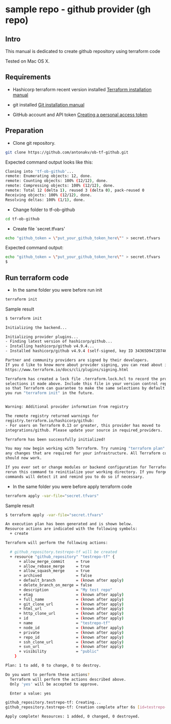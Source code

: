 # sample repo - github provider (gh repo) 

## Intro

This manual is dedicated to create github repository using terraform code 

Tested on Mac OS X.

## Requirements

- Hashicorp terraform recent version installed
[Terraform installation manual](https://learn.hashicorp.com/tutorials/terraform/install-cli)

- git installed
[Git installation manual](https://git-scm.com/download/mac)

- GitHub account and API token
[Creating a personal access token](https://docs.github.com/en/github/authenticating-to-github/keeping-your-account-and-data-secure/creating-a-personal-access-token)

## Preparation 
- Clone git repository. 

```bash
git clone https://github.com/antonakv/ob-tf-github.git
```

Expected command output looks like this:

```bash
Cloning into 'tf-ob-github'...
remote: Enumerating objects: 12, done.
remote: Counting objects: 100% (12/12), done.
remote: Compressing objects: 100% (12/12), done.
remote: Total 12 (delta 1), reused 3 (delta 0), pack-reused 0
Receiving objects: 100% (12/12), done.
Resolving deltas: 100% (1/1), done.
```

- Change folder to tf-ob-github

```bash
cd tf-ob-github
```

- Create file `secret.tfvars'

```bash
echo "github_token = \"put_your_github_token_here\"" > secret.tfvars
```

Expected command output:
```bash
echo "github_token = \"put_your_github_token_here\"" > secret.tfvars
$ 
```

## Run terraform code

- In the same folder you were before run init

```bash
terraform init
```

Sample result

```bash
$ terraform init

Initializing the backend...

Initializing provider plugins...
- Finding latest version of hashicorp/github...
- Installing hashicorp/github v4.9.4...
- Installed hashicorp/github v4.9.4 (self-signed, key ID 34365D9472D7468F)

Partner and community providers are signed by their developers.
If you d like to know more about provider signing, you can read about it here:
https://www.terraform.io/docs/cli/plugins/signing.html

Terraform has created a lock file .terraform.lock.hcl to record the provider
selections it made above. Include this file in your version control repository
so that Terraform can guarantee to make the same selections by default when
you run "terraform init" in the future.


Warning: Additional provider information from registry

The remote registry returned warnings for
registry.terraform.io/hashicorp/github:
- For users on Terraform 0.13 or greater, this provider has moved to
integrations/github. Please update your source in required_providers.

Terraform has been successfully initialized!

You may now begin working with Terraform. Try running "terraform plan" to see
any changes that are required for your infrastructure. All Terraform commands
should now work.

If you ever set or change modules or backend configuration for Terraform,
rerun this command to reinitialize your working directory. If you forget, other
commands will detect it and remind you to do so if necessary.
```

- In the same folder you were before apply terraform code

```bash
terraform apply -var-file="secret.tfvars"
```

Sample result

```bash
$ terraform apply -var-file="secret.tfvars"                     

An execution plan has been generated and is shown below.
Resource actions are indicated with the following symbols:
  + create

Terraform will perform the following actions:

  # github_repository.testrepo-tf will be created
  + resource "github_repository" "testrepo-tf" {
      + allow_merge_commit     = true
      + allow_rebase_merge     = true
      + allow_squash_merge     = true
      + archived               = false
      + default_branch         = (known after apply)
      + delete_branch_on_merge = false
      + description            = "My test repo"
      + etag                   = (known after apply)
      + full_name              = (known after apply)
      + git_clone_url          = (known after apply)
      + html_url               = (known after apply)
      + http_clone_url         = (known after apply)
      + id                     = (known after apply)
      + name                   = "testrepo-tf"
      + node_id                = (known after apply)
      + private                = (known after apply)
      + repo_id                = (known after apply)
      + ssh_clone_url          = (known after apply)
      + svn_url                = (known after apply)
      + visibility             = "public"
    }

Plan: 1 to add, 0 to change, 0 to destroy.

Do you want to perform these actions?
  Terraform will perform the actions described above.
  Only 'yes' will be accepted to approve.

  Enter a value: yes

github_repository.testrepo-tf: Creating...
github_repository.testrepo-tf: Creation complete after 6s [id=testrepo-tf]

Apply complete! Resources: 1 added, 0 changed, 0 destroyed.
```
